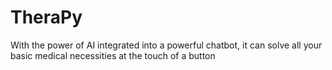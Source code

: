 # TheraPy
With the power of AI integrated into a powerful chatbot, it can solve all your basic medical necessities at the touch of a button
